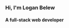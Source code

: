 ### Hi, I'm Logan Belew
#### A full-stack web developer
<!--
**loganbelew2/loganbelew2** is a ✨ _special_ ✨ repository because its `README.md` (this file) appears on your GitHub profile.

Here are some ideas to get you started:

- I like to build things and solve problems
- I'm currently learning next.js and UI/UX
- 👯 I’m looking to collaborate on ...
- 🤔 I’m looking for help with ...
- 💬 Ask me about ...
- 📫 How to reach me: ...
- 😄 Pronouns: ...
- ⚡ Fun fact: ...
-->
